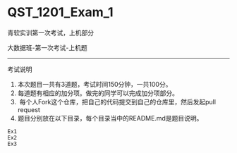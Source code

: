 # QST_1201_Exam_1
青软实训第一次考试，上机部分

大数据班-第一次考试-上机题

---
考试说明

1.	本次题目一共有3道题，考试时间150分钟，一共100分。
2.	每道题有相应的加分项。做完的同学可以完成加分项部分。
3.  每个人Fork这个仓库，把自己的代码提交到自己的仓库里，然后发起pull request
4.	题目分别放在以下目录，每个目录当中的README.md是题目说明。

```
Ex1
Ex2
Ex3
```

